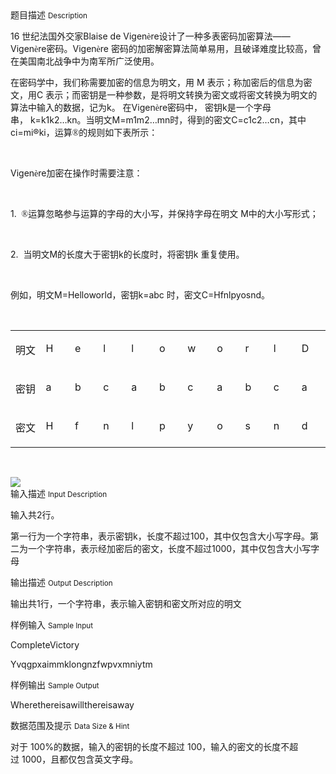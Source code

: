 <div class="panel panel-default">
<div class="area-title">
<span>
题目描述
<small>Description</small>
</span></div>
<div class="panel-body">

<div>
<p>16 世纪法国外交家Blaise de Vigen<span style="font-family: 'Times New Roman';">è</span><span style="">re设计了一种多表密码加密算法——Vigen</span><span style="font-family: 'Times New Roman';">è</span><span style="">re密码。Vigen</span><span style="font-family: 'Times New Roman';">è</span><span style="">re 密码的加密解密算法简单易用，且破译难度比较高，曾在美国南北战争中为南军所广泛使用。</span></p>
<p>在密码学中，我们称需要加密的信息为明文，用 M 表示；称加密后的信息为密文，用C 表示；而密钥是一种参数，是将明文转换为密文或将密文转换为明文的算法中输入的数据，记为k。 在Vigen<span style="font-family: 'Times New Roman';">è</span><span style="">re密码中， 密钥k是一个字母串， k=k</span>1k2…kn。当明文M=m1m2…mn时，得到的密文C=c1c2…cn，其中ci=mi®<span style="">k</span>i，运算<span style="font-family: 'Times New Roman';">®</span><span style="">的规则如下表所示：</span></p>
<p> </p>
<p>Vigen<span style="font-family: 'Times New Roman';">è</span><span style="">re加密在操作时需要注意：</span></p>
<p> </p>
<p>1.  <span style="font-family: 'Times New Roman';">®</span><span style="">运算忽略参与运算的字母的大小写，并保持字母在明文 M中的大小写形式；</span></p>
<p> </p>
<p>2.  当明文M的长度大于密钥k的长度时，将密钥k 重复使用。</p>
<p> </p>
<p>例如，明文M=Helloworld，密钥k=abc 时，密文C=Hfnlpyosnd。</p>
<p> </p>
<table>
<tbody>
<tr>
<td valign="top" width="51">
<p>明文</p>
</td>
<td valign="top" width="51">
<p>H</p>
</td>
<td valign="top" width="51">
<p>e</p>
</td>
<td valign="top" width="51">
<p>l</p>
</td>
<td valign="top" width="51">
<p>l</p>
</td>
<td valign="top" width="51">
<p>o</p>
</td>
<td valign="top" width="51">
<p>w</p>
</td>
<td valign="top" width="51">
<p>o</p>
</td>
<td valign="top" width="51">
<p>r</p>
</td>
<td valign="top" width="51">
<p>l</p>
</td>
<td valign="top" width="51">
<p>D</p>
</td>
</tr>
<tr>
<td valign="top" width="51">
<p>密钥</p>
</td>
<td valign="top" width="51">
<p>a</p>
</td>
<td valign="top" width="51">
<p>b</p>
</td>
<td valign="top" width="51">
<p>c</p>
</td>
<td valign="top" width="51">
<p>a</p>
</td>
<td valign="top" width="51">
<p>b</p>
</td>
<td valign="top" width="51">
<p>c</p>
</td>
<td valign="top" width="51">
<p>a</p>
</td>
<td valign="top" width="51">
<p>b</p>
</td>
<td valign="top" width="51">
<p>c</p>
</td>
<td valign="top" width="51">
<p>a</p>
</td>
</tr>
<tr>
<td valign="top" width="51">
<p>密文</p>
</td>
<td valign="top" width="51">
<p>H</p>
</td>
<td valign="top" width="51">
<p>f</p>
</td>
<td valign="top" width="51">
<p>n</p>
</td>
<td valign="top" width="51">
<p>l</p>
</td>
<td valign="top" width="51">
<p>p</p>
</td>
<td valign="top" width="51">
<p>y</p>
</td>
<td valign="top" width="51">
<p>o</p>
</td>
<td valign="top" width="51">
<p>s</p>
</td>
<td valign="top" width="51">
<p>n</p>
</td>
<td valign="top" width="51">
<p>d</p>
</td>
</tr>
</tbody>
</table>
<p><span style=""><br></span></p>
</div>

<img src="/source/codevs/codevs-1197/img/aHR0cDovL2NvZGV2cy5jbi9tZWRpYS9pbWFnZS9wcm9ibGVtLzExOTcucG5n.png" style="max-width:700px">

</div>
</div>

<div class="panel panel-default">
<div class="area-title">
<span>
输入描述
<small>Input Description</small>
</span></div>
<div class="panel-body">
<p>输入共2行。</p>
<p>第一行为一个字符串，表示密钥k，长度不超过100，其中仅包含大小写字母。第二为一个字符串，表示经加密后的密文，长度不超过1000，其中仅包含大小写字母</p>

</div>
</div>
<div  class="panel panel-default">
<div class="area-title">
<span>
输出描述
<small>Output Description</small>
</span></div>
<div class="panel-body">

<p class="p0">输出共1行，一个字符串，表示输入密钥和密文所对应的明文</p>

</div>
</div>


<div class="panel panel-default">
<div class="area-title">
<span>
样例输入
<small>Sample Input</small>
</span></div>
<div class="panel-body">
<p>CompleteVictory</p>
<p>Yvqgpxaimmklongnzfwpvxmniytm</p>

</div>
</div>

<div class="panel panel-default">
<div class="area-title">
<span>
样例输出
<small>Sample Output</small>
</span></div>
<div class="panel-body">
<p>Wherethereisawillthereisaway</p>

</div>
</div>

<div class="panel panel-default">
<div class="area-title">
<span>
数据范围及提示
<small>Data Size & Hint</small>
</span></div>
<div class="panel-body">
<p>对于 100%的数据，输入的密钥的长度不超过 100，输入的密文的长度不超过 1000，且都仅包含英文字母。</p>
</div>
</div>